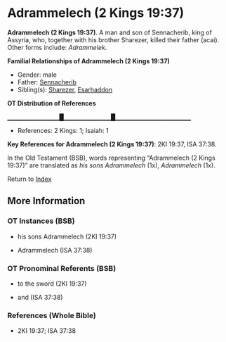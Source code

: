 # Adrammelech (2 Kings 19:37)
**Adrammelech (2 Kings 19:37)**. 
A man and son of Sennacherib, king of Assyria, who, together with his brother Sharezer, killed their father (acai). 
Other forms include: 
*Adrammelek*. 




**Familial Relationships of Adrammelech (2 Kings 19:37)**


* Gender: male
* Father: [Sennacherib](Sennacherib.md)
* Sibling(s): [Sharezer](Sharezer.md), [Esarhaddon](Esarhaddon.md)


**OT Distribution of References**

▁▁▁▁▁▁▁▁▁▁▁█▁▁▁▁▁▁▁▁▁▁█▁▁▁▁▁▁▁▁▁▁▁▁▁▁▁▁
* References: 2 Kings: 1; Isaiah: 1



**Key References for Adrammelech (2 Kings 19:37)**: 
2KI 19:37, ISA 37:38. 


In the Old Testament (BSB), words representing “Adrammelech (2 Kings 19:37)” are translated as 
*his sons Adrammelech* (1x), *Adrammelech* (1x). 




Return to [Index](00-Index.md)

## More Information

### OT Instances (BSB)

* his sons Adrammelech (2KI 19:37)

* Adrammelech (ISA 37:38)



### OT Pronominal Referents (BSB)

* to the sword (2KI 19:37)

* and (ISA 37:38)



### References (Whole Bible)

* 2KI 19:37; ISA 37:38



